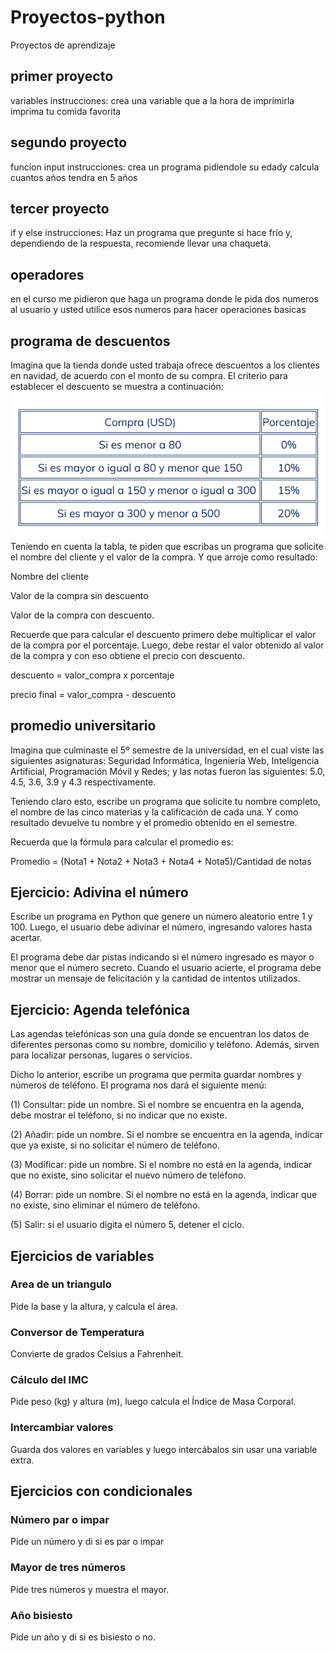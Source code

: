 # Proyectos-python
Proyectos de aprendizaje
## primer proyecto
variables
instrucciones: crea una variable que a la hora de imprimirla imprima tu comida favorita
## segundo proyecto
funcion input
instrucciones: crea un programa pidiendole su edady calcula cuantos años tendra en 5 años
## tercer proyecto
if y else
instrucciones: Haz un programa que pregunte si hace frío y, dependiendo de la respuesta, recomiende llevar una chaqueta.
## operadores
en el curso me pidieron que haga un programa donde le pida dos numeros al usuario
y usted utilice esos numeros para hacer operaciones basicas
## programa de descuentos
Imagina que la tienda donde usted trabaja ofrece descuentos a los clientes en navidad, de acuerdo con el monto de su compra. El criterio para establecer el descuento se muestra a continuación:
![imagen de tabla](image.png)
Teniendo en cuenta la tabla, te piden que escribas un programa que solicite el nombre del cliente y el valor de la compra. Y que arroje como resultado: 

Nombre del cliente

Valor de la compra sin descuento

Valor de la compra con descuento.

 

Recuerde que para calcular el descuento primero debe multiplicar el valor de la compra por el porcentaje. Luego, debe restar el valor obtenido al valor de la compra y con eso obtiene el precio con descuento.

descuento = valor_compra x porcentaje

precio final = valor_compra - descuento
## promedio universitario
Imagina que culminaste el 5º semestre de la universidad, en el cual viste las siguientes asignaturas: Seguridad Informática, Ingeniería Web, Inteligencia Artificial, Programación Móvil y Redes; y las notas fueron las siguientes: 5.0, 4.5, 3.6, 3.9 y 4.3 respectivamente. 

 

Teniendo claro esto, escribe un programa que solicite tu nombre completo, el nombre de las cinco materias y la calificación de cada una. Y como resultado devuelve tu nombre y el promedio obtenido en el semestre.

 

Recuerda que la fórmula para calcular el promedio es: 

Promedio = (Nota1 + Nota2 + Nota3 + Nota4 + Nota5)/Cantidad de notas
## Ejercicio: Adivina el número
Escribe un programa en Python que genere un número aleatorio entre 1 y 100. Luego, el usuario debe adivinar el número, ingresando valores hasta acertar.

El programa debe dar pistas indicando si el número ingresado es mayor o menor que el número secreto. Cuando el usuario acierte, el programa debe mostrar un mensaje de felicitación y la cantidad de intentos utilizados.

## Ejercicio: Agenda telefónica
Las agendas telefónicas son una guía donde se encuentran los datos de diferentes personas como su nombre, domicilio y teléfono. Además, sirven para localizar personas, lugares o servicios. 

 

Dicho lo anterior, escribe un programa que permita guardar nombres y números de teléfono. El programa nos dará el siguiente menú:

(1) Consultar: pide un nombre. Si el nombre se encuentra en la agenda, debe mostrar el teléfono, si no indicar que no existe.

(2) Añadir: pide un nombre. Si el nombre se encuentra en la agenda, indicar que ya existe, si no solicitar el número de teléfono.

(3) Modificar: pide un nombre. Si el nombre no está en la agenda, indicar que no existe, sino solicitar el nuevo número de teléfono.

(4) Borrar: pide un nombre. Si el nombre no está en la agenda, indicar que no existe, sino eliminar el número de teléfono.

(5) Salir: si el usuario digita el número 5, detener el ciclo.

## Ejercicios de variables
### Area de un triangulo
 Pide la base y la altura, y calcula el área.
 
### Conversor de Temperatura
Convierte de grados Celsius a Fahrenheit.

### Cálculo del IMC
Pide peso (kg) y altura (m), luego calcula el Índice de Masa Corporal.

### Intercambiar valores
Guarda dos valores en variables y luego intercábalos sin usar una variable extra.

## Ejercicios con condicionales
### Número par o impar
Pide un número y di si es par o impar

### Mayor de tres números
Pide tres números y muestra el mayor.

### Año bisiesto
Pide un año y di si es bisiesto o no.